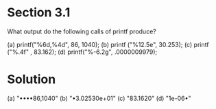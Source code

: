 # Section 3.1

What output do the following calls of printf produce?

(a) printf("%6d,%4d", 86, 1040);
(b) printf ("%12.5e", 30.253);
(c) printf ("%.4f" , 83.162);
(d) printf("%-6.2g", .0000009979);

# Solution

(a) "••••86,1040"
(b) "•3.02530e+01"
(c) "83.1620"
(d) "1e-06•"
